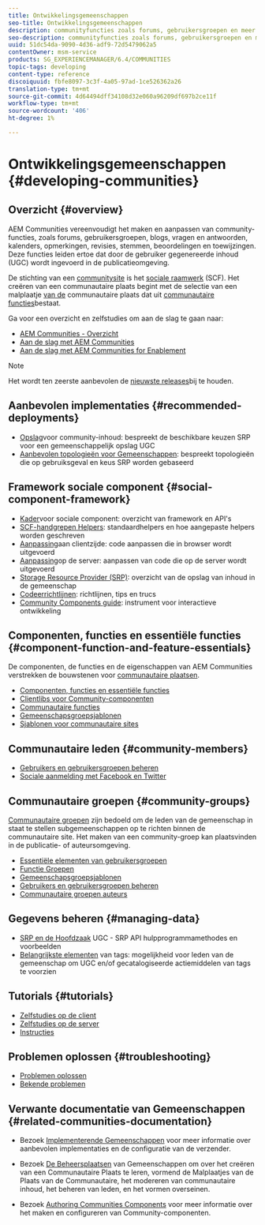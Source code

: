 ```yaml
---
title: Ontwikkelingsgemeenschappen
seo-title: Ontwikkelingsgemeenschappen
description: communityfuncties zoals forums, gebruikersgroepen en meer maken en aanpassen
seo-description: communityfuncties zoals forums, gebruikersgroepen en meer maken en aanpassen
uuid: 51dc54da-9090-4d36-adf9-72d5479062a5
contentOwner: msm-service
products: SG_EXPERIENCEMANAGER/6.4/COMMUNITIES
topic-tags: developing
content-type: reference
discoiquuid: fbfe8097-3c3f-4a05-97ad-1ce526362a26
translation-type: tm+mt
source-git-commit: 4d64494dff34108d32e060a96209df697b2ce11f
workflow-type: tm+mt
source-wordcount: '406'
ht-degree: 1%

---
```



# Ontwikkelingsgemeenschappen {#developing-communities}

## Overzicht {#overview}

AEM Communities vereenvoudigt het maken en aanpassen van community-functies, zoals forums, gebruikersgroepen, blogs, vragen en antwoorden, kalenders, opmerkingen, revisies, stemmen, beoordelingen en toewijzingen. Deze functies leiden ertoe dat door de gebruiker gegenereerde inhoud (UGC) wordt ingevoerd in de publicatieomgeving.

De stichting van een [communitysite](overview.md#communitiessites) is het [sociale raamwerk](scf.md) (SCF). Het creëren van een communautaire plaats begint met de selectie van een malplaatje [van de](sites-console.md) communautaire plaats dat uit [communautaire functies](functions.md)bestaat.

Ga voor een overzicht en zelfstudies om aan de slag te gaan naar:

* [AEM Communities - Overzicht](overview.md)
* [Aan de slag met AEM Communities](getting-started.md)
* [Aan de slag met AEM Communities for Enablement](getting-started-enablement.md)

>[!NOTE]
>
>Het wordt ten zeerste aanbevolen de [nieuwste releases](deploy-communities.md#latest-releases)bij te houden.

## Aanbevolen implementaties {#recommended-deployments}

* [Opslag](working-with-srp.md)voor community-inhoud: bespreekt de beschikbare keuzen SRP voor een gemeenschappelijk opslag UGC
* [Aanbevolen topologieën voor Gemeenschappen](topologies.md): bespreekt topologieën die op gebruiksgeval en keus SRP worden gebaseerd

## Framework sociale component {#social-component-framework}

* [Kader](scf.md)voor sociale component: overzicht van framework en API&#39;s
* [SCF-handgrepen Helpers](handlebars-helpers.md): standaardhelpers en hoe aangepaste helpers worden geschreven
* [Aanpassing](client-customize.md)aan clientzijde: code aanpassen die in browser wordt uitgevoerd
* [Aanpassing](server-customize.md)op de server: aanpassen van code die op de server wordt uitgevoerd
* [Storage Resource Provider (SRP)](srp.md): overzicht van de opslag van inhoud in de gemeenschap
* [Codeerrichtlijnen](code-guide.md): richtlijnen, tips en trucs
* [Community Components guide](components-guide.md): instrument voor interactieve ontwikkeling

## Componenten, functies en essentiële functies {#component-function-and-feature-essentials}

De componenten, de functies en de eigenschappen van AEM Communities verstrekken de bouwstenen voor [communautaire plaatsen](sites-console.md).

* [Componenten, functies en essentiële functies](essentials.md)
* [Clientlibs voor Community-componenten](clientlibs.md)
* [Communautaire functies](functions.md)
* [Gemeenschapsgroepsjablonen](tools-groups.md)
* [Sjablonen voor communautaire sites](sites.md)

## Communautaire leden {#community-members}

* [Gebruikers en gebruikersgroepen beheren](users.md)
* [Sociale aanmelding met Facebook en Twitter](social-login.md)

## Communautaire groepen {#community-groups}

[Communautaire groepen](overview.md#communitygroups) zijn bedoeld om de leden van de gemeenschap in staat te stellen subgemeenschappen op te richten binnen de communautaire site. Het maken van een community-groep kan plaatsvinden in de publicatie- of auteursomgeving.

* [Essentiële elementen van gebruikersgroepen](essentials-groups.md)
* [Functie Groepen](functions.md#groups-function)
* [Gemeenschapsgroepsjablonen](tools-groups.md)
* [Gebruikers en gebruikersgroepen beheren](users.md)
* [Communautaire groepen auteurs](creating-groups.md)

## Gegevens beheren {#managing-data}

* [SRP en de Hoofdzaak](srp-and-ugc.md) UGC - SRP API hulpprogrammamethodes en voorbeelden
* [Belangrijkste elementen](tag.md) van tags: mogelijkheid voor leden van de gemeenschap om UGC en/of gecatalogiseerde actiemiddelen van tags te voorzien

## Tutorials {#tutorials}

* [Zelfstudies op de client](tutorials.md#client-side-customization)
* [Zelfstudies op de server](tutorials.md#server-side-customization)
* [Instructies](tutorials.md#how-to-instructions)

## Problemen oplossen {#troubleshooting}

* [Problemen oplossen](troubleshooting.md)
* [Bekende problemen](/help/release-notes/known-issues.md)

## Verwante documentatie van Gemeenschappen {#related-communities-documentation}

* Bezoek [Implementerende Gemeenschappen](deploy-communities.md) voor meer informatie over aanbevolen implementaties en de configuratie van de verzender.

* Bezoek [De Beheersplaatsen](administer-landing.md) van Gemeenschappen om over het creëren van een Communautaire Plaats te leren, vormend de Malplaatjes van de Plaats van de Communautaire, het modereren van communautaire inhoud, het beheren van leden, en het vormen overseinen.

* Bezoek [Authoring Communities Components](author-communities.md) voor meer informatie over het maken en configureren van Community-componenten.

